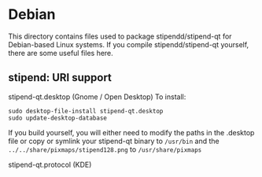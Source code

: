 
Debian
====================
This directory contains files used to package stipendd/stipend-qt
for Debian-based Linux systems. If you compile stipendd/stipend-qt yourself, there are some useful files here.

## stipend: URI support ##


stipend-qt.desktop  (Gnome / Open Desktop)
To install:

	sudo desktop-file-install stipend-qt.desktop
	sudo update-desktop-database

If you build yourself, you will either need to modify the paths in
the .desktop file or copy or symlink your stipend-qt binary to `/usr/bin`
and the `../../share/pixmaps/stipend128.png` to `/usr/share/pixmaps`

stipend-qt.protocol (KDE)
